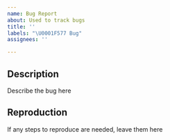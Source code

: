 ```yaml
---
name: Bug Report
about: Used to track bugs
title: ''
labels: "\U0001F577 Bug"
assignees: ''

---
```


## Description
Describe the bug here

## Reproduction
If any steps to reproduce are needed, leave them here
